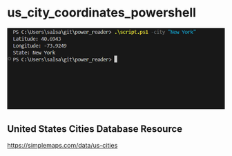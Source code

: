 # us_city_coordinates_powershell

![power_reader](./screenshots/power_reader.PNG)

## United States Cities Database Resource
https://simplemaps.com/data/us-cities